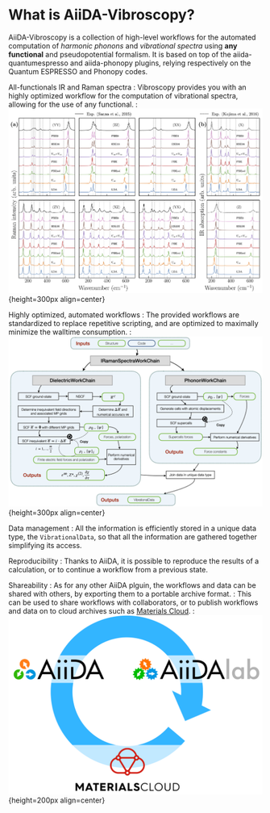 # What is AiiDA-Vibroscopy?

AiiDA-Vibroscopy is a collection of high-level workflows for the automated computation of *harmonic phonons* and *vibrational spectra* using **any functional** and pseudopotential formalism. It is based on top of the aiida-quantumespresso and aiida-phonopy plugins, relying respectively on the Quantum ESPRESSO and Phonopy codes.

All-functionals IR and Raman spectra
: Vibroscopy provides you with an highly optimized workflow for the computation of vibrational spectra, allowing for the use of any functional.
: ![All-functional spectra](_static/3_spectra_functionals_comparison.png){height=300px align=center}

Highly optimized, automated workflows
: The provided workflows are standardized to replace repetitive scripting, and are optimized to maximally minimize the walltime consumption.
: ![Workflows](_static/2_workflow_scheme.png){height=300px align=center}

Data management
: All the information is efficiently stored in a unique data type, the `VibrationalData`, so that all the information are gathered together simplifying its access.

Reproducibility
: Thanks to AiiDA, it is possible to reproduce the results of a calculation, or to continue a workflow from a previous state.

Shareability
: As for any other AiiDA plguin, the workflows and data can be shared with others, by exporting them to a portable archive format.
: This can be used to share workflows with collaborators, or to publish workflows and data on to cloud archives such as [Materials Cloud](https://www.materialscloud.org/).
: ![Materials Cloud](_static/mat_cloud_circle.png){height=200px align=center}
